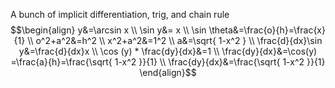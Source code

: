 A bunch of implicit differentiation, trig, and chain rule
$$\begin{align}
y&=\arcsin x \\
\sin y&= x \\
\sin \theta&=\frac{o}{h}=\frac{x}{1} \\
o^2+a^2&=h^2 \\
x^2+a^2&=1^2 \\
a&=\sqrt{ 1-x^2 } \\
\frac{d}{dx}\sin y&=\frac{d}{dx}x \\
\cos (y) * \frac{dy}{dx}&=1 \\
\frac{dy}{dx}&=\cos(y) =\frac{a}{h}=\frac{\sqrt{ 1-x^2 }}{1} \\
\frac{dy}{dx}&=\frac{\sqrt{ 1-x^2 }}{1}
\end{align}$$


